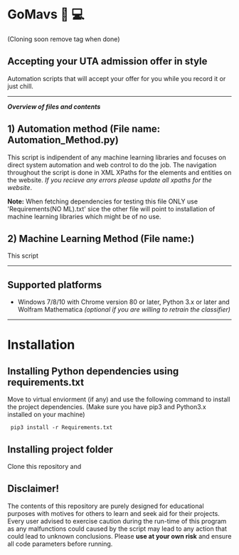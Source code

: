 # GoMavs  🐎 💻
(Cloning soon remove tag when done)
 
## Accepting your UTA admission offer in style 
Automation scripts that will accept your offer for you while you record it or just chill.
_______________________________________________________________________________________________
___Overview of files and contents___

## 1) Automation method (File name: Automation_Method.py)
This script is indipendent of any machine learning libraries and focuses on direct system automation and web control to do the job. The navigation throughout the script is done in XML XPaths for the elements and entities on the website. _If you recieve any errors please update all xpaths for the website_. 

__Note:__ When fetching dependencies for testing this file ONLY use 'Requirements(NO ML).txt' sice the other file will point to installation of machine learning libraries which might be of no use.

## 2) Machine Learning Method (File name:)
This script 

_______________________________________________________________________________________________
## Supported platforms

* Windows 7/8/10 with Chrome version 80 or later,  Python 3.x or later and Wolfram Mathematica _(optional if you are willing to retrain the classifier)_

_______________________________________________________________________________________________
# Installation

## Installing Python dependencies using requirements.txt
Move to virtual enviorment (if any) and use the following command to install the project dependencies.
(Make sure you have pip3 and Python3.x installed on your machine)

``` pip3 install -r Requirements.txt```

## Installing project folder
Clone this repository and 

## Disclaimer!
The contents of this repository are purely designed for educational purposes with motives for others to learn and seek aid for their projects. Every user advised to exercise caution during the run-time of this program as any malfunctions could caused by the script may lead to any action that could lead to unknown conclusions. Please __use at your own risk__ and ensure all code parameters before running.

